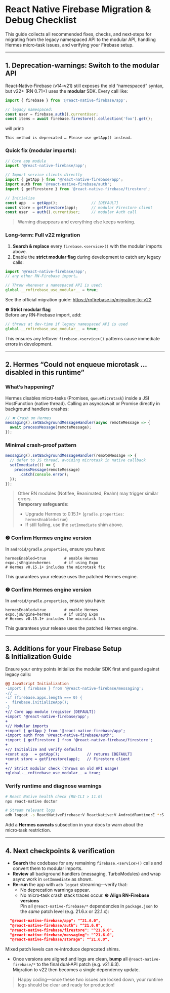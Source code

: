 # React Native Firebase Migration & Debug Checklist

This guide collects all recommended fixes, checks, and next‑steps for migrating from the legacy namespaced API to the modular API, handling Hermes micro‑task issues, and verifying your Firebase setup.

---

## 1. Deprecation‐warnings: Switch to the modular API

React‑Native‑Firebase (v14–v21) still exposes the old “namespaced” syntax, but v22+ (RN 0.71+) uses the **modular** SDK. Every call like:

```ts
import { firebase } from '@react-native-firebase/app';

// legacy namespaced:
const user = firebase.auth().currentUser;
const items = await firebase.firestore().collection('foo').get();
```

will print:

```
This method is deprecated … Please use getApp() instead.
```

### Quick fix (modular imports):

```ts
// Core app module
import '@react-native-firebase/app';

// Import service clients directly
import { getApp } from '@react-native-firebase/app';
import auth from '@react-native-firebase/auth';
import { getFirestore } from '@react-native-firebase/firestore';

// Initialize
const app   = getApp();               // [DEFAULT]
const store = getFirestore(app);      // modular Firestore client
const user  = auth().currentUser;     // modular Auth call
```

> Warning disappears and everything else keeps working.

### Long‑term: Full v22 migration

1. **Search & replace** every `firebase.<service>()` with the modular imports above.
2. Enable the **strict modular flag** during development to catch any legacy calls:

```ts
import '@react-native-firebase/app';
// any other RN‑Firebase import…

// Throw whenever a namespaced API is used:
global.__rnfirebase_use_modular__ = true;
```

See the official migration guide: https://rnfirebase.io/migrating-to-v22

❶  **Strict modular flag**  
Before any RN‑Firebase import, add:
```ts
// throws at dev‑time if legacy namespaced API is used
global.__rnfirebase_use_modular__ = true;
```
This ensures any leftover `firebase.<service>()` patterns cause immediate errors in development.

---

## 2. Hermes “Could not enqueue microtask … disabled in this runtime”

### What’s happening?
Hermes disables micro‑tasks (Promises, `queueMicrotask`) inside a JSI HostFunction (native thread). Calling an async/await or Promise directly in background handlers crashes:

```ts
// ❌ Crash on Hermes
messaging().setBackgroundMessageHandler(async remoteMessage => {
  await processMessage(remoteMessage);
});
```

### Minimal crash‑proof pattern

```ts
messaging().setBackgroundMessageHandler(remoteMessage => {
  // defer to JS thread, avoiding microtask in native callback
  setImmediate(() => {
    processMessage(remoteMessage)
      .catch(console.error);
  });
});
```

> Other RN modules (Notifee, Reanimated, Realm) may trigger similar errors.  
> **Temporary safeguards:**
> - Upgrade Hermes to 0.15.1+ (`gradle.properties`: `hermesEnabled=true`)  
> - If still failing, use the `setImmediate` shim above.

### ❷ Confirm Hermes engine version
In `android/gradle.properties`, ensure you have:
```properties
hermesEnabled=true        # enable Hermes
expo.jsEngine=hermes      # if using Expo
# Hermes v0.15.1+ includes the microtask fix
```
This guarantees your release uses the patched Hermes engine.

### ❷ Confirm Hermes engine version
In `android/gradle.properties`, ensure you have:
```properties
hermesEnabled=true        # enable Hermes
expo.jsEngine=hermes      # if using Expo
# Hermes v0.15.1+ includes the microtask fix
```
This guarantees your release uses the patched Hermes engine.

---

## 3. Additions for your Firebase Setup & Initialization Guide

Ensure your entry points initialize the modular SDK first and guard against legacy calls:

```diff
@@ JavaScript Initialization
-import { firebase } from '@react-native-firebase/messaging';
-// …
-if (firebase.apps.length === 0) {
-  firebase.initializeApp();
-}
+// Core app module (register [DEFAULT])
+import '@react-native-firebase/app';
+
+// Modular imports
+import { getApp } from '@react-native-firebase/app';
+import auth from '@react-native-firebase/auth';
+import { getFirestore } from '@react-native-firebase/firestore';
+
+// Initialize and verify defaults
+const app   = getApp();            // returns [DEFAULT]
+const store = getFirestore(app);   // Firestore client
+
+// Strict modular check (throws on old API usage)
+global.__rnfirebase_use_modular__ = true;
```

### Verify runtime and diagnose warnings
```bash
# React Native health check (RN‑CLI > 11.0)
npx react-native doctor

# Stream relevant logs
adb logcat -s ReactNativeFirebase:V ReactNative:V AndroidRuntime:E *:S
```

Add a **Hermes caveats** subsection in your docs to warn about the micro‑task restriction.

---

## 4. Next checkpoints & verification

- **Search** the codebase for any remaining `firebase.<service>()` calls and convert them to modular imports.
- **Review** all background handlers (messaging, TurboModules) and wrap async work in `setImmediate` as shown.
- **Re-run** the app with `adb logcat` streaming—verify that:
  - No deprecation warnings appear.
  - No micro‑task crash stack traces occur.
❸ **Align RN‑Firebase versions**  
Pin all `@react-native-firebase/*` dependencies in `package.json` to the *same* patch level (e.g. 21.6.x or 22.1.x):  
```json
  "@react-native-firebase/app": "^21.6.0",
  "@react-native-firebase/auth": "^21.6.0",
  "@react-native-firebase/firestore": "^21.6.0",
  "@react-native-firebase/messaging": "^21.6.0",
  "@react-native-firebase/storage": "^21.6.0",
```  
Mixed patch levels can re‑introduce deprecated shims.
- Once versions are aligned and logs are clean, **bump** all `@react-native-firebase/*` to the final dual‑API patch (e.g. v21.6.3).  
  Migration to v22 then becomes a single dependency update.

> Happy coding—once these two issues are locked down, your runtime logs should be clear and ready for production!
